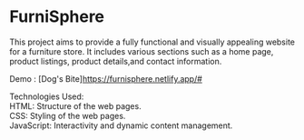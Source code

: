# FurniSphere

This project aims to provide a fully functional and visually appealing website for a furniture store. It includes various sections such as a home page, product listings, product details,and contact information.

Demo : [Dog's Bite]https://furnisphere.netlify.app/#

Technologies Used:</br>
HTML: Structure of the web pages.</br>
CSS: Styling of the web pages.</br>
JavaScript: Interactivity and dynamic content management.</br>
